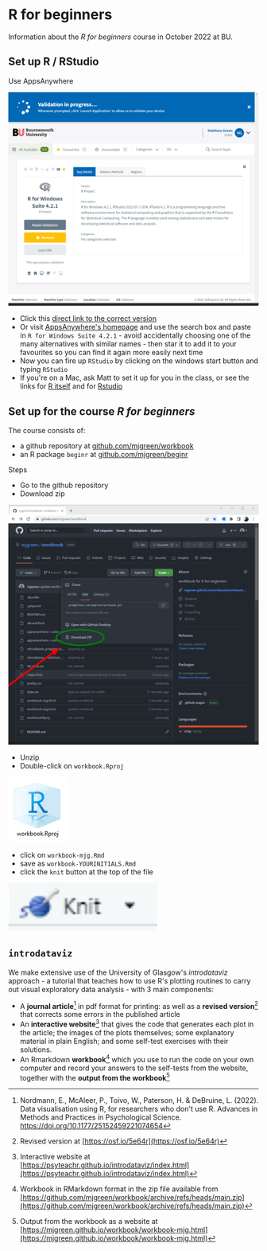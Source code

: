 # R for beginners

Information about the _R for beginners_ course in October 2022 at BU.

## Set up R / RStudio

Use AppsAnywhere

![](img/appsanywhere-r-suite-profile.png)

* Click this [direct link to the correct version](https://appsanywhere.bournemouth.ac.uk?id=2468&name=R%20for%20Windows%20Suite%204.2.1)
* Or visit [AppsAnywhere's homepage](https://appsanywhere.bournemouth.ac.uk) and use the search box and paste in `R for Windows Suite 4.2.1` - avoid accidentally choosing one of the many alternatives with similar names - then star it to add it to your favourites so you can find it again more easily next time
* Now you can fire up `RStudio` by clicking on the windows start button and typing `RStudio`
* If you're on a Mac, ask Matt to set it up for you in the class, or see the links for [R itself](https://cran.r-project.org/bin/macosx/) and for [Rstudio](https://www.rstudio.com/products/rstudio/download/#download)


## Set up for the course _R for beginners_

The course consists of:

* a github repository at [github.com/mjgreen/workbook](https://github.com/mjgreen/workbook/) 
* an R package `beginr` at  [github.com/mjgreen/beginr](https://github.com/mjgreen/beginr)

Steps

* Go to the github repository
* Download zip

![](img/download-workbook-zip-profile.png)

* Unzip
* Double-click on `workbook.Rproj`

![](img/rproj-img.png)

* click on `workbook-mjg.Rmd`
* save as `workbook-YOURINITIALS.Rmd`
* click the `knit` button at the top of the file

![](img/knit-button.png)


## `introdataviz`

We make extensive use of the University of Glasgow's _introdataviz_ approach - a tutorial that teaches how to use R's plotting routines to carry out visual exploratory data analysis - with 3 main components:

* A __journal article__[^1] in pdf format for printing: as well as a __revised version__[^2] that corrects some errors in the published article
* An __interactive website__[^3] that gives the code that generates each plot in the article; the images of the plots themselves; some explanatory material in plain English; and some self-test exercises with their solutions. 
* An Rmarkdown __workbook__[^4] which you use to run the code on your own computer and record your answers to the self-tests from the website, together with the __output from the workbook__[^5]


[^1]: Nordmann, E., McAleer, P., Toivo, W., Paterson, H. & DeBruine, L. (2022). Data visualisation using R, for researchers who don't use R. Advances in Methods and Practices in Psychological Science. https://doi.org/10.1177/25152459221074654
[^2]: Revised version at [https://osf.io/5e64r](https://osf.io/5e64r)
[^3]: Interactive website at [https://psyteachr.github.io/introdataviz/index.html](https://psyteachr.github.io/introdataviz/index.html)
[^4]: Workbook in RMarkdown format in the zip file available from [https://github.com/mjgreen/workbook/archive/refs/heads/main.zip](https://github.com/mjgreen/workbook/archive/refs/heads/main.zip) 
[^5]: Output from the workbook as a website at  [https://mjgreen.github.io/workbook/workbook-mjg.html](https://mjgreen.github.io/workbook/workbook-mjg.html)
